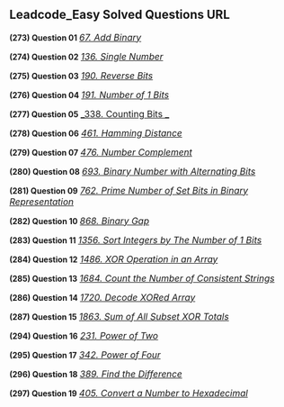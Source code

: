 ## Leadcode_Easy Solved Questions URL

**(273) Question 01** <a href="https://leetcode.com/problems/add-binary/submissions/953862012/" target="_blank" style="font-size: 16px;dispaly:inline-block;">_67. Add Binary_</a> <br/>

**(274) Question 02** <a href="https://leetcode.com/problems/single-number/submissions/954035800/" target="_blank" style="font-size: 16px;dispaly:inline-block;">_136. Single Number_</a> <br/>

**(275) Question 03** <a href="https://leetcode.com/problems/reverse-bits/submissions/980669237/" target="_blank" style="font-size: 16px;dispaly:inline-block;">_190. Reverse Bits_</a> <br/>

**(276) Question 04** <a href="https://leetcode.com/problems/number-of-1-bits/submissions/954048309/" target="_blank" style="font-size: 16px;dispaly:inline-block;">_191. Number of 1 Bits_</a> <br/>

**(277) Question 05** <a href="https://leetcode.com/problems/counting-bits/submissions/981620789/" target="_blank" style="font-size: 16px;dispaly:inline-block;">_338. Counting Bits
_</a> <br/>

**(278) Question 06** <a href="https://leetcode.com/problems/hamming-distance/submissions/984478388/" target="_blank" style="font-size: 16px;dispaly:inline-block;">_461. Hamming Distance_</a> <br/>

**(279) Question 07** <a href="https://leetcode.com/problems/number-complement/submissions/984518872/"  target="_blank" style="font-size: 16px;dispaly:inline-block;">_476. Number Complement_</a> <br/>

**(280) Question 08** <a href="https://leetcode.com/problems/binary-number-with-alternating-bits/submissions/984570934/" target="_blank" style="font-size: 16px;dispaly:inline-block;">_693. Binary Number with Alternating Bits_</a> <br/>

**(281) Question 09** <a href="https://leetcode.com/problems/prime-number-of-set-bits-in-binary-representation/submissions/984635682/" target="_blank" style="font-size: 16px;dispaly:inline-block;">_762. Prime Number of Set Bits in Binary Representation_</a> <br/>

**(282) Question 10** <a href="https://leetcode.com/problems/binary-gap/submissions/984997149/" target="_blank" style="font-size: 16px;dispaly:inline-block;">_868. Binary Gap_</a> <br/>

**(283) Question 11** <a href="https://leetcode.com/problems/sort-integers-by-the-number-of-1-bits/submissions/985022387/" target="_blank" style="font-size: 16px;dispaly:inline-block;">_1356. Sort Integers by The Number of 1 Bits_</a> <br/>

**(284) Question 12** <a href="https://leetcode.com/problems/xor-operation-in-an-array/submissions/985027555/" target="_blank" style="font-size: 16px;dispaly:inline-block;">_1486. XOR Operation in an Array_</a> <br/>

**(285) Question 13** <a href="https://leetcode.com/problems/count-the-number-of-consistent-strings/submissions/985036944/" target="_blank" style="font-size: 16px;dispaly:inline-block;">_1684. Count the Number of Consistent Strings_</a> <br/>

**(286) Question 14** <a href="https://leetcode.com/problems/decode-xored-array/submissions/985069102/" target="_blank" style="font-size: 16px;dispaly:inline-block;">_1720. Decode XORed Array_</a> <br/>

**(287) Question 15** <a href="https://leetcode.com/problems/sum-of-all-subset-xor-totals/submissions/985901318/" target="_blank" style="font-size: 16px;dispaly:inline-block;">_1863. Sum of All Subset XOR Totals_</a> <br/>

**(294) Question 16** <a href="https://leetcode.com/problems/power-of-two/submissions/987527893/" target="_blank" style="font-size: 16px;dispaly:inline-block;">_231. Power of Two_</a> <br/>

**(295) Question 17** <a href="https://leetcode.com/problems/power-of-four/submissions/987562889/" target="_blank" style="font-size: 16px;dispaly:inline-block;">_342. Power of Four_</a> <br/>

**(296) Question 18** <a href="https://leetcode.com/problems/find-the-difference/submissions/987570693/" target="_blank" style="font-size: 16px;dispaly:inline-block;">_389. Find the Difference_</a> <br/>

**(297) Question 19** <a href="https://leetcode.com/problems/convert-a-number-to-hexadecimal/submissions/987618574/" target="_blank" style="font-size: 16px;dispaly:inline-block;">_405. Convert a Number to Hexadecimal_</a> <br/>
